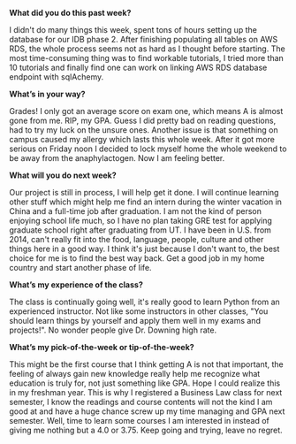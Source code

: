 **What did you do this past week?**

I didn't do many things this week, spent tons of hours setting up the database for our IDB phase 2. After finishing populating all tables on AWS RDS, the whole process seems not as hard as I thought before starting. The most time-consuming thing was to find workable tutorials, I tried more than 10 tutorials and finally find one can work on linking AWS RDS database endpoint with sqlAchemy. 

**What’s in your way?**

Grades! I only got an average score on exam one, which means A is almost gone from me. RIP, my GPA. Guess I did pretty bad on reading questions, had to try my luck on the unsure ones. Another issue is that something on campus caused my allergy which lasts this whole week. After it got more serious on Friday noon I decided to lock myself home the whole weekend to be away from the anaphylactogen. Now I am feeling better.  

**What will you do next week?**

Our project is still in process, I will help get it done. I will continue learning other stuff which might help me find an intern during the winter vacation in China and a full-time job after graduation. I am not the kind of person enjoying school life much, so I have no plan taking GRE test for applying graduate school right after graduating from UT. I have been in U.S. from 2014, can't really fit into the food, language, people, culture and other things here in a good way. I think it's just because I don't want to, the best choice for me is to find the best way back. Get a good job in my home country and start another phase of life. 

**What’s my experience of the class?**

The class is continually going well, it's really good to learn Python from an experienced instructor. Not like some instructors in other classes, "You should learn things by yourself and apply them well in my exams and projects!". No wonder people give Dr. Downing high rate. 


**What’s my pick-of-the-week or tip-of-the-week?**

This might be the first course that I think getting A is not that important, the feeling of always gain new knowledge really help me recognize what education is truly for, not just something like GPA. Hope I could realize this in my freshman year. This is why I registered a Business Law class for next semester, I know the readings and course contents will not the kind I am good at and have a huge chance screw up my time managing and GPA next semester. Well, time to learn some courses I am interested in instead of giving me nothing but a 4.0 or 3.75. Keep going and trying, leave no regret. 
